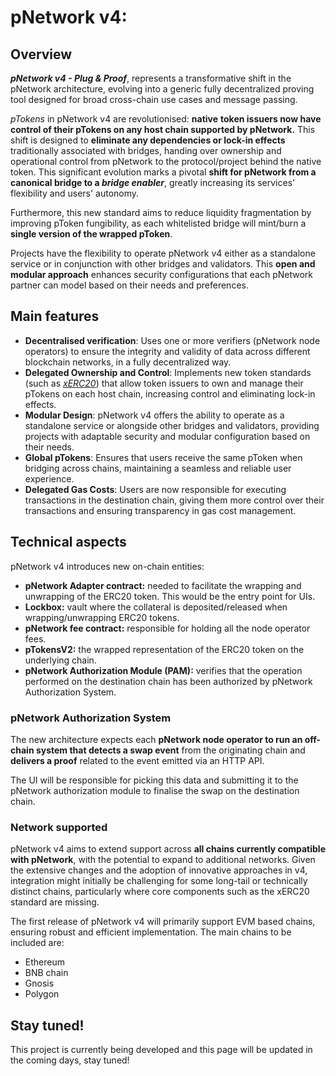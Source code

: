 # pNetwork v4:

## Overview

**_pNetwork v4 - Plug & Proof_**, represents a transformative shift in the pNetwork architecture, evolving into a generic fully decentralized proving tool designed for broad cross-chain use cases and message passing.

_pTokens_ in pNetwork v4 are revolutionised: **native** **token issuers now have control of their pTokens on any host chain supported by pNetwork.**
This shift is designed to **eliminate any dependencies or lock-in effects** traditionally associated with bridges, handing over ownership and operational control from pNetwork to the protocol/project behind the native token.
This significant evolution marks a pivotal **shift for pNetwork from a canonical bridge to a _bridge enabler_**, greatly increasing its services' flexibility and users' autonomy.

Furthermore, this new standard aims to reduce liquidity fragmentation by improving pToken fungibility, as each whitelisted bridge will mint/burn a **single version of the wrapped pToken**.

Projects have the flexibility to operate pNetwork v4 either as a standalone service or in conjunction with other bridges and validators. This **open and modular approach** enhances security configurations that each pNetwork partner can model based on their needs and preferences.

## Main features

- **Decentralised verification**: Uses one or more verifiers (pNetwork node operators) to ensure the integrity and validity of data across different blockchain networks, in a fully decentralized way.
- **Delegated Ownership and Control**: Implements new token standards (such as [_xERC20_](https://www.xerc20.com/)) that allow token issuers to own and manage their pTokens on each host chain, increasing control and eliminating lock-in effects.
- **Modular Design**: pNetwork v4 offers the ability to operate as a standalone service or alongside other bridges and validators, providing projects with adaptable security and modular configuration based on their needs.
- **Global pTokens**: Ensures that users receive the same pToken when bridging across chains, maintaining a seamless and reliable user experience.
- **Delegated Gas Costs**: Users are now responsible for executing transactions in the destination chain, giving them more control over their transactions and ensuring transparency in gas cost management.

## Technical aspects

pNetwork v4 introduces new on-chain entities:

- **pNetwork Adapter contract:** needed to facilitate the wrapping and unwrapping of the ERC20 token. This would be the entry point for UIs.
- **Lockbox:** vault where the collateral is deposited/released when wrapping/unwrapping ERC20 tokens.
- **pNetwork fee contract:** responsible for holding all the node operator fees.
- **pTokensV2:** the wrapped representation of the ERC20 token on the underlying chain.
- **pNetwork Authorization Module (PAM):** verifies that the operation performed on the destination chain has been authorized by pNetwork Authorization System.

### pNetwork Authorization System

The new architecture expects each **pNetwork node operator to run an off-chain system that detects a swap event** from the originating chain and **delivers a proof** related to the event emitted via an HTTP API.

The UI will be responsible for picking this data and submitting it to the pNetwork authorization module to finalise the swap on the destination chain.

### Network supported

pNetwork v4 aims to extend support across **all chains currently compatible with pNetwork**, with the potential to expand to additional networks. Given the extensive changes and the adoption of innovative approaches in v4, integration might initially be challenging for some long-tail or technically distinct chains, particularly where core components such as the xERC20 standard are missing.

The first release of pNetwork v4 will primarily support EVM based chains, ensuring robust and efficient implementation. The main chains to be included are:

- Ethereum
- BNB chain
- Gnosis
- Polygon

## Stay tuned!

This project is currently being developed and this page will be updated in the coming days, stay tuned!
